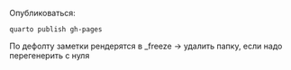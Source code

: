Опубликоваться:

```
quarto publish gh-pages
```

По дефолту заметки рендерятся в _freeze → удалить папку, если надо перегенерить с нуля
